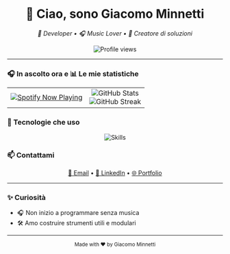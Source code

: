 <h1 align="center">👋 Ciao, sono Giacomo Minnetti</h1>
<p align="center"><em>🎥 Developer • 🎧 Music Lover • 🚀 Creatore di soluzioni</em></p>

<p align="center">
  <img src="https://komarev.com/ghpvc/?username=giacomo-minnetti&label=Profile%20views&color=0e75b6&style=flat" alt="Profile views" />
</p>

---
### 🎧 In ascolto ora e 📊 Le mie statistiche

<table align="center">
  <tr>
    <td align="center">
      <a href="https://github.com/kittinan/spotify-github-profile">
        <img src="https://spotify-github-profile.kittinanx.com/api/view?uid=n5gs7y94ghzvs1mtcrd5wj9dw&cover_image=true&theme=compact&show_offline=false&background_color=121212&interchange=false" alt="Spotify Now Playing" />
      </a>
    </td>
    <td align="center">
      <img src="https://github-readme-stats.vercel.app/api?username=giacomo-minnetti&show_icons=true&theme=radical&border_radius=10&hide_title=true" alt="GitHub Stats" />
      <br/>
      <img src="https://github-readme-streak-stats.herokuapp.com/?user=giacomo-minnetti&theme=radical&hide_border=true" alt="GitHub Streak"/>
    </td>
  </tr>
</table>


### 🧠 Tecnologie che uso

<p align="center">
  <img src="https://skillicons.dev/icons?i=c,cs,dotnet,java,mysql,html,css,js,linux" alt="Skills" />
</p>

### 📫 Contattami

<p align="center">
  <a href="mailto:giacomo.minnetti05@gmail.com">📧 Email</a> •
  <a href="https://www.linkedin.com/in/giacomo-minnetti-841b5b329/">💼 LinkedIn</a> •
  <a href="https://giacomo-minnetti.dev">🌐 Portfolio</a>
</p>

---

### ✨ Curiosità

- 🎧 Non inizio a programmare senza musica
- 🛠️ Amo costruire strumenti utili e modulari

---

<p align="center">
  <sub>Made with ❤️ by Giacomo Minnetti</sub>
</p>
